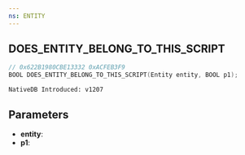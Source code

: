 ```yaml
---
ns: ENTITY
---
```

## DOES_ENTITY_BELONG_TO_THIS_SCRIPT

```c
// 0x622B1980CBE13332 0xACFEB3F9
BOOL DOES_ENTITY_BELONG_TO_THIS_SCRIPT(Entity entity, BOOL p1);
```

```
NativeDB Introduced: v1207
```

## Parameters
* **entity**:
* **p1**:
